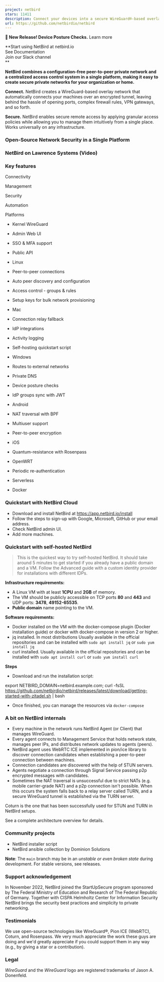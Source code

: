 ```yaml
---
project: netbird
stars: 11411
description: Connect your devices into a secure WireGuard®-based overlay network with SSO, MFA and granular access controls.
url: https://github.com/netbirdio/netbird
---
```


**🐣 New Release! Device Posture Checks.** Learn more

  

  
  

**Start using NetBird at netbird.io  
See Documentation  
Join our Slack channel  
**

  

**NetBird combines a configuration-free peer-to-peer private network and a centralized access control system in a single platform, making it easy to create secure private networks for your organization or home.**

**Connect.** NetBird creates a WireGuard-based overlay network that automatically connects your machines over an encrypted tunnel, leaving behind the hassle of opening ports, complex firewall rules, VPN gateways, and so forth.

**Secure.** NetBird enables secure remote access by applying granular access policies while allowing you to manage them intuitively from a single place. Works universally on any infrastructure.

### Open-Source Network Security in a Single Platform

### NetBird on Lawrence Systems (Video)

### Key features

Connectivity

Management

Security

Automation

Platforms

-   Kernel WireGuard

-   Admin Web UI

-   SSO & MFA support

-   Public API

-   Linux

-   Peer-to-peer connections

-   Auto peer discovery and configuration

-   Access control - groups & rules

-   Setup keys for bulk network provisioning

-   Mac

-   Connection relay fallback

-   IdP integrations

-   Activity logging

-   Self-hosting quickstart script

-   Windows

-   Routes to external networks

-   Private DNS

-   Device posture checks

-   IdP groups sync with JWT

-   Android

-   NAT traversal with BPF

-   Multiuser support

-   Peer-to-peer encryption

-   iOS

-   Quantum-resistance with Rosenpass

-   OpenWRT

-   Periodic re-authentication

-   Serverless

-   Docker

### Quickstart with NetBird Cloud

-   Download and install NetBird at https://app.netbird.io/install
-   Follow the steps to sign-up with Google, Microsoft, GitHub or your email address.
-   Check NetBird admin UI.
-   Add more machines.

### Quickstart with self-hosted NetBird

> This is the quickest way to try self-hosted NetBird. It should take around 5 minutes to get started if you already have a public domain and a VM. Follow the Advanced guide with a custom identity provider for installations with different IDPs.

**Infrastructure requirements:**

-   A Linux VM with at least **1CPU** and **2GB** of memory.
-   The VM should be publicly accessible on TCP ports **80** and **443** and UDP ports: **3478**, **49152-65535**.
-   **Public domain** name pointing to the VM.

**Software requirements:**

-   Docker installed on the VM with the docker-compose plugin (Docker installation guide) or docker with docker-compose in version 2 or higher.
-   jq installed. In most distributions Usually available in the official repositories and can be installed with `sudo apt install jq` or `sudo yum install jq`
-   curl installed. Usually available in the official repositories and can be installed with `sudo apt install curl` or `sudo yum install curl`

**Steps**

-   Download and run the installation script:

export NETBIRD\_DOMAIN=netbird.example.com; curl -fsSL https://github.com/netbirdio/netbird/releases/latest/download/getting-started-with-zitadel.sh | bash

-   Once finished, you can manage the resources via `docker-compose`

### A bit on NetBird internals

-   Every machine in the network runs NetBird Agent (or Client) that manages WireGuard.
-   Every agent connects to Management Service that holds network state, manages peer IPs, and distributes network updates to agents (peers).
-   NetBird agent uses WebRTC ICE implemented in pion/ice library to discover connection candidates when establishing a peer-to-peer connection between machines.
-   Connection candidates are discovered with the help of STUN servers.
-   Agents negotiate a connection through Signal Service passing p2p encrypted messages with candidates.
-   Sometimes the NAT traversal is unsuccessful due to strict NATs (e.g. mobile carrier-grade NAT) and a p2p connection isn't possible. When this occurs the system falls back to a relay server called TURN, and a secure WireGuard tunnel is established via the TURN server.

Coturn is the one that has been successfully used for STUN and TURN in NetBird setups.

See a complete architecture overview for details.

### Community projects

-   NetBird installer script
-   NetBird ansible collection by Dominion Solutions

**Note**: The `main` branch may be in an _unstable or even broken state_ during development. For stable versions, see releases.

### Support acknowledgement

In November 2022, NetBird joined the StartUpSecure program sponsored by The Federal Ministry of Education and Research of The Federal Republic of Germany. Together with CISPA Helmholtz Center for Information Security NetBird brings the security best practices and simplicity to private networking.

### Testimonials

We use open-source technologies like WireGuard®, Pion ICE (WebRTC), Coturn, and Rosenpass. We very much appreciate the work these guys are doing and we'd greatly appreciate if you could support them in any way (e.g., by giving a star or a contribution).

### Legal

_WireGuard_ and the _WireGuard_ logo are registered trademarks of Jason A. Donenfeld.
